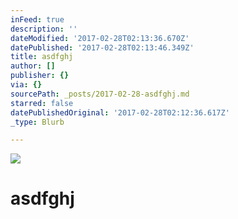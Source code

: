 ```yaml
---
inFeed: true
description: ''
dateModified: '2017-02-28T02:13:36.670Z'
datePublished: '2017-02-28T02:13:46.349Z'
title: asdfghj
author: []
publisher: {}
via: {}
sourcePath: _posts/2017-02-28-asdfghj.md
starred: false
datePublishedOriginal: '2017-02-28T02:12:36.617Z'
_type: Blurb

---
```

![](https://the-grid-user-content.s3-us-west-2.amazonaws.com/4ed13cf3-0ca9-4b64-8f0a-f87b9b4612e5.jpg)

# asdfghj
